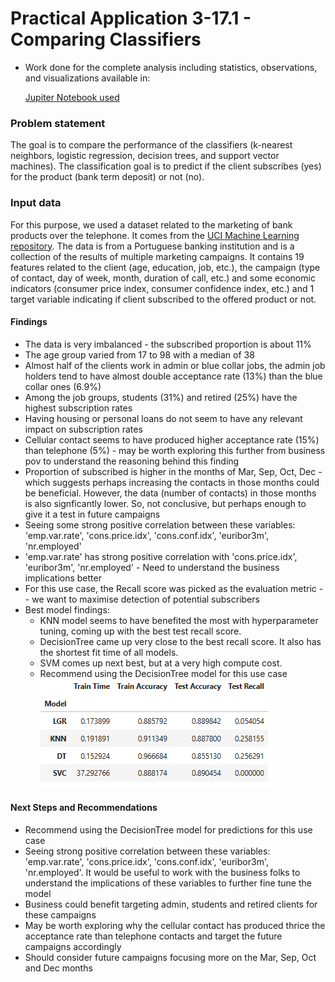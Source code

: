 # Practical Application 3-17.1 - Comparing Classifiers #
* Work done for the complete analysis including statistics, observations, and visualizations available in:

    [Jupiter Notebook used](https://github.com/ndhomse/compare-classifiers/blob/master/notebook/Practical_App_3_17.1.ipynb)
### Problem statement ###
The goal is to compare the performance of the classifiers (k-nearest neighbors, logistic regression, decision trees, and support vector machines). 
The classification goal is to predict if the client subscribes (yes) for the product (bank term deposit) or not (no).

### Input data ###
For this purpose, we used a dataset related to the marketing of bank products over the telephone. It comes from the [UCI Machine Learning repository](https://archive.ics.uci.edu/ml/datasets/bank+marketing). The data is from a Portuguese banking institution and is a collection of the results of multiple marketing campaigns. It contains 19 features related to the client (age, education, job, etc.), the campaign (type of contact, day of week, month, duration of call, etc.) and some economic indicators (consumer price index, consumer confidence index, etc.) and 1 target variable indicating if client subscribed to the offered product or not.

#### Findings ####
* The data is very imbalanced - the subscribed proportion is about 11%
* The age group varied from 17 to 98 with a median of 38
* Almost half of the clients work in admin or blue collar jobs, the admin job holders tend to have almost double acceptance rate (13%) than the blue collar ones (6.9%)
* Among the job groups, students (31%) and retired (25%) have the highest subscription rates
* Having housing or personal loans do not seem to have any relevant impact on subscription rates
* Cellular contact seems to have produced higher acceptance rate (15%) than telephone (5%) - may be worth exploring this further from business pov to understand the reasoning behind this finding
* Proportion of subscribed is higher in the months of Mar, Sep, Oct, Dec - which suggests perhaps increasing the contacts in those months could be beneficial. However, the data (number of contacts) in those months is also signficantly lower. So, not conclusive, but perhaps enough to give it a test in future campaigns
* Seeing some strong positive correlation between these variables: 'emp.var.rate', 'cons.price.idx', 'cons.conf.idx', 'euribor3m', 'nr.employed'
* 'emp.var.rate' has strong positive correlation with 'cons.price.idx', 'euribor3m', 'nr.employed' - Need to understand the business implications better
* For this use case, the Recall score was picked as the evaluation metric -- we want to maximise detection of potential subscribers
* Best model findings:
  * KNN model seems to have benefited the most with hyperparameter tuning, coming up with the best test recall score.
  * DecisionTree came up very close to the best recall score. It also has the shortest fit time of all models.
  * SVM comes up next best, but at a very high compute cost.
  * Recommend using the DecisionTree model for this use case
  ![](images/results-simple-models.png)

#### Next Steps and Recommendations ####
* Recommend using the DecisionTree model for predictions for this use case
* Seeing strong positive correlation between these variables: 'emp.var.rate', 'cons.price.idx', 'cons.conf.idx', 'euribor3m', 'nr.employed'. It would be useful to work with the business folks to understand the implications of these variables to further fine tune the model
* Business could benefit targeting admin, students and retired clients for these campaigns
* May be worth exploring why the cellular contact has produced thrice the acceptance rate than telephone contacts and target the future campaigns accordingly
* Should consider future campaigns focusing more on the Mar, Sep, Oct and Dec months
